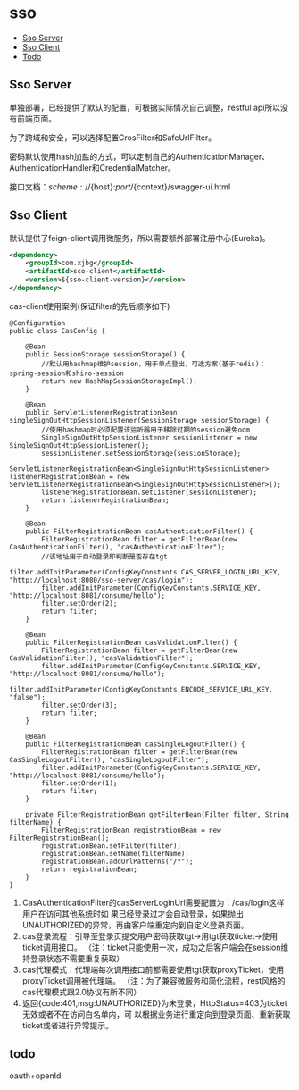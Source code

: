 # sso

* [Sso Server](#sso-server)
* [Sso Client](#sso-client)
* [Todo](#todo)

## Sso Server

单独部署，已经提供了默认的配置，可根据实际情况自己调整，restful api所以没有前端页面。

为了跨域和安全，可以选择配置CrosFilter和SafeUrlFilter。

密码默认使用hash加盐的方式，可以定制自己的AuthenticationManager、AuthenticationHandler和CredentialMatcher。

接口文档：${scheme}://${host}:${port}/${context}/swagger-ui.html

## Sso Client
默认提供了feign-client调用微服务，所以需要额外部署注册中心(Eureka)。
```xml
<dependency>
    <groupId>com.xjbg</groupId>
    <artifactId>sso-client</artifactId>
    <version>${sso-client-version}</version>
</dependency>
```
cas-client使用案例(保证filter的先后顺序如下)
```
@Configuration
public class CasConfig {

    @Bean
    public SessionStorage sessionStorage() {
        //默认用hashmap维护session，用于单点登出，可选方案(基于redis)：spring-session和shiro-session
        return new HashMapSessionStorageImpl();
    }

    @Bean
    public ServletListenerRegistrationBean singleSignOutHttpSessionListener(SessionStorage sessionStorage) {
        //使用hashmap时必须配置该监听器用于移除过期的session避免oom
        SingleSignOutHttpSessionListener sessionListener = new SingleSignOutHttpSessionListener();
        sessionListener.setSessionStorage(sessionStorage);
        ServletListenerRegistrationBean<SingleSignOutHttpSessionListener> listenerRegistrationBean = new ServletListenerRegistrationBean<SingleSignOutHttpSessionListener>();
        listenerRegistrationBean.setListener(sessionListener);
        return listenerRegistrationBean;
    }

    @Bean
    public FilterRegistrationBean casAuthenticationFilter() {
        FilterRegistrationBean filter = getFilterBean(new CasAuthenticationFilter(), "casAuthenticationFilter");
        //该地址用于自动登录即判断是否存在tgt
        filter.addInitParameter(ConfigKeyConstants.CAS_SERVER_LOGIN_URL_KEY, "http://localhost:8080/sso-server/cas/login");
        filter.addInitParameter(ConfigKeyConstants.SERVICE_KEY, "http://localhost:8081/consume/hello");
        filter.setOrder(2);
        return filter;
    }

    @Bean
    public FilterRegistrationBean casValidationFilter() {
        FilterRegistrationBean filter = getFilterBean(new CasValidationFilter(), "casValidationFilter");
        filter.addInitParameter(ConfigKeyConstants.SERVICE_KEY, "http://localhost:8081/consume/hello");
        filter.addInitParameter(ConfigKeyConstants.ENCODE_SERVICE_URL_KEY, "false");
        filter.setOrder(3);
        return filter;
    }

    @Bean
    public FilterRegistrationBean casSingleLogoutFilter() {
        FilterRegistrationBean filter = getFilterBean(new CasSingleLogoutFilter(), "casSingleLogoutFilter");
        filter.addInitParameter(ConfigKeyConstants.SERVICE_KEY, "http://localhost:8081/consume/hello");
        filter.setOrder(1);
        return filter;
    }

    private FilterRegistrationBean getFilterBean(Filter filter, String filterName) {
        FilterRegistrationBean registrationBean = new FilterRegistrationBean();
        registrationBean.setFilter(filter);
        registrationBean.setName(filterName);
        registrationBean.addUrlPatterns("/*");
        return registrationBean;
    }
}
```
1. CasAuthenticationFilter的casServerLoginUrl需要配置为：/cas/login这样用户在访问其他系统时如
果已经登录过才会自动登录，如果抛出UNAUTHORIZED的异常，再由客户端重定向到自定义登录页面。
2. cas登录流程：引导至登录页提交用户密码获取tgt->用tgt获取ticket->使用ticket调用接口。
（注：ticket只能使用一次，成功之后客户端会在session维持登录状态不需要重复获取）
3. cas代理模式：代理端每次调用接口前都需要使用tgt获取proxyTicket，使用proxyTicket调用被代理端。
（注：为了兼容微服务和简化流程，rest风格的cas代理模式跟2.0协议有所不同）
4. 返回{code:401,msg:UNAUTHORIZED}为未登录，HttpStatus=403为ticket无效或者不在访问白名单内，可
以根据业务进行重定向到登录页面、重新获取ticket或者进行异常提示。
## todo
oauth+openId 